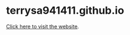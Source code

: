 # terrysa941411.github.io
[Click here to visit the website]([https://](https://terrysa941411.github.io/)).
